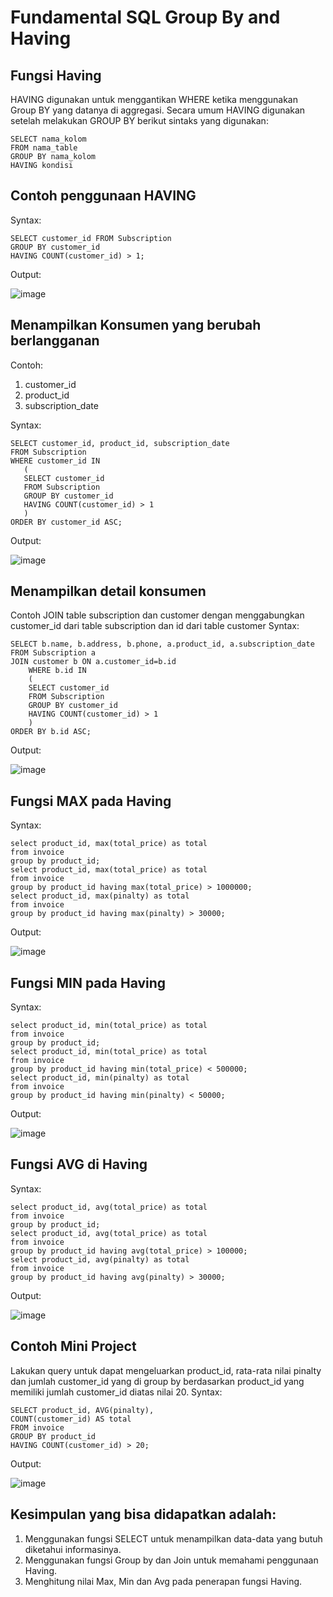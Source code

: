 # Fundamental SQL Group By and Having

## Fungsi Having
HAVING digunakan untuk menggantikan WHERE ketika menggunakan Group BY 
yang datanya di aggregasi.
Secara umum HAVING digunakan setelah melakukan GROUP BY berikut sintaks yang digunakan:

    SELECT nama_kolom
    FROM nama_table
    GROUP BY nama_kolom
    HAVING kondisi
    
## Contoh penggunaan HAVING
Syntax:

    SELECT customer_id FROM Subscription 
    GROUP BY customer_id 
    HAVING COUNT(customer_id) > 1;
    
Output:

![image](https://user-images.githubusercontent.com/110078907/213624043-20c797fb-4d7c-4f0a-84b3-67068bf84e6c.png)

## Menampilkan Konsumen yang berubah berlangganan
Contoh:
1. customer_id
2. product_id
3. subscription_date

Syntax:

    SELECT customer_id, product_id, subscription_date
    FROM Subscription 
    WHERE customer_id IN 
       (
       SELECT customer_id 
       FROM Subscription 
       GROUP BY customer_id 
       HAVING COUNT(customer_id) > 1
       ) 
    ORDER BY customer_id ASC;

Output:

![image](https://user-images.githubusercontent.com/110078907/213625156-f5fb4456-d5a9-4a1d-a805-3ca73ddd7d70.png)

## Menampilkan detail konsumen
Contoh JOIN table subscription dan customer dengan menggabungkan
customer_id dari table subscription dan id dari table customer
Syntax:

    SELECT b.name, b.address, b.phone, a.product_id, a.subscription_date 
    FROM Subscription a 
    JOIN customer b ON a.customer_id=b.id 
        WHERE b.id IN 
        (
        SELECT customer_id 
        FROM Subscription 
        GROUP BY customer_id 
        HAVING COUNT(customer_id) > 1
        ) 
    ORDER BY b.id ASC;

Output:

![image](https://user-images.githubusercontent.com/110078907/213626203-d5c42eca-bc0d-49b0-a2ec-6f133d7f2817.png)

## Fungsi MAX pada Having
Syntax:

    select product_id, max(total_price) as total 
    from invoice 
    group by product_id;
    select product_id, max(total_price) as total 
    from invoice 
    group by product_id having max(total_price) > 1000000;
    select product_id, max(pinalty) as total 
    from invoice 
    group by product_id having max(pinalty) > 30000;

Output:

![image](https://user-images.githubusercontent.com/110078907/213626780-6508f66f-c86f-4763-8a1f-3fbe75f2cb76.png)

## Fungsi MIN pada Having
Syntax:

    select product_id, min(total_price) as total 
    from invoice 
    group by product_id;
    select product_id, min(total_price) as total 
    from invoice 
    group by product_id having min(total_price) < 500000;
    select product_id, min(pinalty) as total 
    from invoice 
    group by product_id having min(pinalty) < 50000;

Output:

![image](https://user-images.githubusercontent.com/110078907/213627513-20868ad1-7e1c-4fff-9c1b-af153c082bb7.png)

## Fungsi AVG di Having
Syntax:

    select product_id, avg(total_price) as total 
    from invoice 
    group by product_id;
    select product_id, avg(total_price) as total 
    from invoice 
    group by product_id having avg(total_price) > 100000;
    select product_id, avg(pinalty) as total 
    from invoice 
    group by product_id having avg(pinalty) > 30000;

Output: 

![image](https://user-images.githubusercontent.com/110078907/213628126-723276ba-988b-4d67-b72b-13856eab670c.png)

## Contoh Mini Project
Lakukan query untuk dapat mengeluarkan product_id, rata-rata nilai pinalty dan jumlah customer_id yang di group by berdasarkan product_id
yang memiliki jumlah customer_id diatas nilai 20.
Syntax:

    SELECT product_id, AVG(pinalty),
    COUNT(customer_id) AS total 
    FROM invoice 
    GROUP BY product_id 
    HAVING COUNT(customer_id) > 20;
    
Output:

![image](https://user-images.githubusercontent.com/110078907/213628569-6c46f2f7-871d-4c6c-ab64-91540d901508.png)

## Kesimpulan yang bisa didapatkan adalah:
1. Menggunakan fungsi SELECT untuk menampilkan data-data yang butuh diketahui informasinya. 
2. Menggunakan fungsi Group by dan Join untuk memahami penggunaan Having.
3. Menghitung nilai Max, Min dan Avg pada penerapan fungsi Having. 
